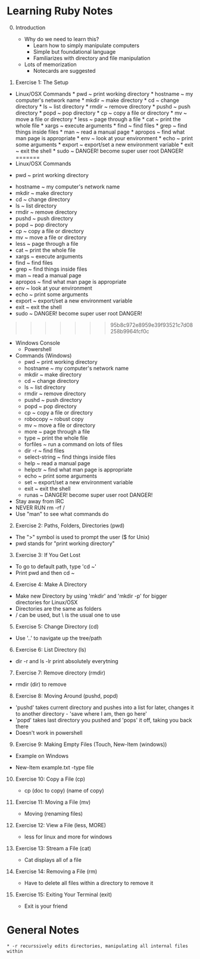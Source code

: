 # Learning Ruby Notes  


0. Introduction
	* Why do we need to learn this?
		- Learn how to simply manipulate computers
		- Simple but foundational language
		- Familiarizes with directory and file manipulation
	* Lots of memorization
		- Notecards are suggested

1. Exercise 1: The Setup
  * Linux/OSX Commands
		* pwd
			~ print working directory
		* hostname
			~ my computer's network name
		* mkdir
			~ make directory
		* cd
			~ change directory
		* ls
			~ list directory
		* rmdir
			~ remove directory
		* pushd
			~ push directory
		* popd
			~ pop directory
		* cp
			~ copy a file or directory
		* mv
			~ move a file or directory
		* less
			~ page through a file
		* cat
			~ print the whole file
		* xargs
			~ execute arguments
		* find
			~ find files
		* grep
			~ find things inside files
		* man
			~ read a manual page
		* apropos
			~ find what man page is appropriate
		* env
			~ look at your environment
		* echo
			~ print some arguments
		* export
			~ export/set a new environment variable
		* exit
			~ exit the shell
		* sudo
			~ DANGER! become super user root DANGER!
=======
 * Linux/OSX Commands
  - pwd
	~ print working directory
  * hostname
	~ my computer's network name
  * mkdir
	~ make directory
  * cd
	~ change directory
  * ls
	~ list directory
  * rmdir
	~ remove directory
  * pushd
	~ push directory
  * popd
	~ pop directory
  * cp
	~ copy a file or directory
  * mv
	~ move a file or directory
  * less
	~ page through a file
  * cat
	~ print the whole file
  * xargs
	~ execute arguments
  * find
	~ find files
  * grep
	~ find things inside files
  * man
	~ read a manual page
  * apropos
	~ find what man page is appropriate
  * env
	~ look at your environment
  * echo
	~ print some arguments
  * export
	~ export/set a new environment variable
  * exit
	~ exit the shell
  * sudo
	~ DANGER! become super user root DANGER!
>>>>>>> 95b8c972e8959e39f93521c7d08258b9964fcf0c
 * Windows Console
	- Powershell
 * Commands (Windows)
	- pwd
		~ print working directory
	- hostname
		~ my computer's network name
	- mkdir
		~ make directory
	- cd
		~ change directory
	- ls
		~ list directory
	- rmdir
		~ remove directory
	- pushd
		~ push directory
	- popd
		~ pop directory
	- cp
		~ copy a file or directory
	- robocopy
		~ robust copy
	- mv
		~ move a file or directory
	- more
		~ page through a file
	- type
		~ print the whole file
	- forfiles
		~ run a command on lots of files
	- dir -r
		~ find files
	- select-string
		~ find things inside files
	- help
		~ read a manual page
	- helpctr
		~ find what man page is appropriate
	- echo
		~ print some arguments
	- set
		~ export/set a new environment variable
	- exit
		~ exit the shell
	- runas
		~ DANGER! become super user root DANGER!
 * Stay away from IRC
 * NEVER RUN rm -rf /
 * Use "man" to see what commands do

2. Exercise 2: Paths, Folders, Directories (pwd)
 * The ">" symbol is used to prompt the user ($ for Unix)
 * pwd stands for "print working directory"

3. Exercise 3: If You Get Lost
 * To go to default path, type 'cd ~'
 * Print pwd and then cd ~

4. Exercise 4: Make A Directory
 * Make new Directory by using 'mkdir' and 'mkdir -p' for bigger directories for Linux/OSX
 * Directories are the same as folders
 * / can be used, but \ is the usual one to use

5. Exercise 5: Change Directory (cd)
 * Use '..' to navigate up the tree/path

6. Exercise 6: List Directory (ls)
 * dir -r and ls -lr print absolutely everytning

7. Exercise 7: Remove directory (rmdir)
 * rmdir (dir) to remove

8. Exercise 8: Moving Around (pushd, popd)
 * 'pushd' takes current directory and pushes into a list for later, changes it to another directory
		- 'save where I am, then go here'
 * 'popd' takes last directory you pushed and 'pops' it off, taking you back there
 * Doesn't work in powershell

9. Exercise 9: Making Empty Files (Touch, New-Item (windows))
 * Example on Windows
  - New-Item example.txt -type file

10. Exercise 10: Copy a File (cp)
	* cp (doc to copy) (name of copy)

11. Exercise 11: Moving a File (mv)
	* Moving (renaming files)

12. Exercise 12: View a File (less, MORE)
	* less for linux and more for windows

13. Exercise 13: Stream a File (cat)
	* Cat displays all of a file

14. Exercise 14: Removing a File (rm)
	* Have to delete all files within a directory to remove it

15. Exercise 15: Exiting Your Terminal (exit)
	* Exit is your friend

# General Notes
	* -r recurssively edits directories, manipulating all internal files within
